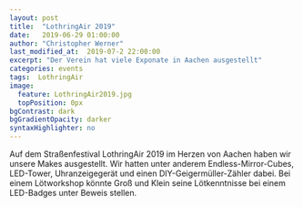 ```yaml
---
layout: post
title:  "LothringAir 2019"
date:   2019-06-29 01:00:00
author: "Christopher Werner"
last_modified_at:  2019-07-2 22:00:00
excerpt: "Der Verein hat viele Exponate in Aachen ausgestellt"
categories: events
tags:  LothringAir
image:
  feature: LothringAir2019.jpg
  topPosition: 0px
bgContrast: dark
bgGradientOpacity: darker
syntaxHighlighter: no
---
```

Auf dem Straßenfestival LothringAir 2019 im Herzen von Aachen haben wir unsere Makes ausgestellt. Wir hatten unter anderem Endless-Mirror-Cubes, LED-Tower, Uhranzeigegerät und einen DIY-Geigermüller-Zähler dabei.
Bei einem Lötworkshop könnte Groß und Klein seine Lötkenntnisse bei einem LED-Badges unter Beweis stellen. 

<div class="img img--fullContainer img--14xLeading" style="background-image: url({{ site.baseurl_posts_img }}LothringAir2019-2kl.jpg);"></div>
